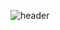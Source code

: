 ![header](https://capsule-render.vercel.app/api?type=venom&color=#acdaff&height=300&section=header&text=capsule%20render&fontSize=90)
